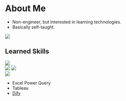 # About Me
- Non-engineer, but interested in learning technologies.
- Basically self-taught.

![](https://github-readme-stats.vercel.app/api/top-langs?username=naorex&show_icons=true&locale=en&layout=compact)

## Learned Skills
![](https://skillicons.dev/icons?i=py,java,js)\
![](https://skillicons.dev/icons?i=git,github,docker)
![](https://skillicons.dev/icons?i=linux,aws,gcp)\
![](https://skillicons.dev/icons?i=md,vscode,notion,obsidian)
- Excel Power Query
- Tableau
- [Dify](https://github.com/langgenius/dify)
